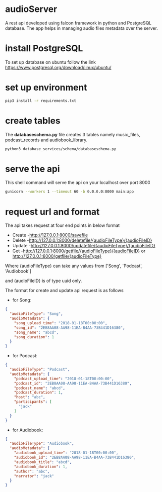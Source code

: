 # audioServer
A rest api developed using falcon framework in python and PostgreSQL database. The app helps in managing audio files metadata over the server.
# install PostgreSQL
To set up database on ubuntu follow the link https://www.postgresql.org/download/linux/ubuntu/ 
# set up environment
```bash
pip3 install -r requirements.txt
```
# create tables 
The **databaseschema.py** file creates 3 tables namely music_files, podcast_records and audiobook_library. 
```bash
python3 database_services/schema/databaseschema.py
```
# serve the api
This shell command will serve the api on your localhost over port 8000
```bash
gunicorn --workers 1 --timeout 60 -b 0.0.0.0:8000 main:app
```
# request url and format
The api takes request at four end points in below format
* Create -http://127.0.0.1:8000/savefile
* Delete -http://127.0.0.1:8000/deletefile/{audioFileType}/{audioFileID}
* Update -http://127.0.0.1:8000/updatefile/{audioFileType}/{audioFileID}
* Get -http://127.0.0.1:8000/getfile/{audioFileType}/{audioFileID} or http://127.0.0.1:8000/getfile/{audioFileType}

Where {audioFileType} can take any values from ['Song', 'Podcast', 'Audiobook']

and {audioFileID} is of type uuid only.

The format for create and update api request is as follows
* for Song:
```json
{
  "audioFileType": "Song",
  "audioMetadata": {
    "song_upload_time": "2018-01-18T00:00:00",
    "song_id": "2EB8AA08-AA98-11EA-B4AA-73B441D16380",
    "song_name": "abcd",
    "song_duration": 1
  }
}
```
* for Podcast:
```json
{
  "audioFileType": "Podcast",
  "audioMetadata": {
    "podcast_upload_time": "2018-01-18T00:00:00",
    "podcast_id": "2EB8AA08-AA98-11EA-B4AA-73B441D16380",
    "podcast_name": "abcd",
    "podcast_duration": 1,
    "host": "abc",
    "participants": [
      "jack"
    ]
  }
}
```
* for Audiobook:
```json
{
  "audioFileType": "Audiobook",
  "audioMetadata": {
    "audiobook_upload_time": "2018-01-18T00:00:00",
    "audiobook_id": "2EB8AA08-AA98-11EA-B4AA-73B441D16380",
    "audiobook_title": "abcd",
    "audiobook_duration": 1,
    "author": "abc",
    "narrator": "jack"
  }
}
```
